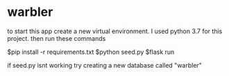 # warbler

to start this app create a new virtual environment.
I used python 3.7 for this project.
then run these commands

$pip install -r requirements.txt
$python seed.py
$flask run

if seed.py isnt working try creating a new database called "warbler"
